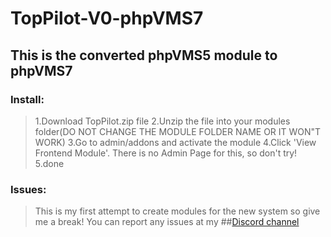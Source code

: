 # TopPilot-V0-phpVMS7
## This is the converted phpVMS5 module to phpVMS7

### Install:

> 1.Download TopPilot.zip file
> 2.Unzip the file into your modules folder(DO NOT CHANGE THE MODULE FOLDER NAME OR IT WON"T WORK)
> 3.Go to admin/addons and activate the module
> 4.Click 'View Frontend Module'. There is no Admin Page for this, so don't try!
> 5.done


### Issues:
> This is my first attempt to create modules for the new system so give me a break!
> You can report any issues at my ##[Discord channel](https://discord.gg/GBGZtt2aFV)
